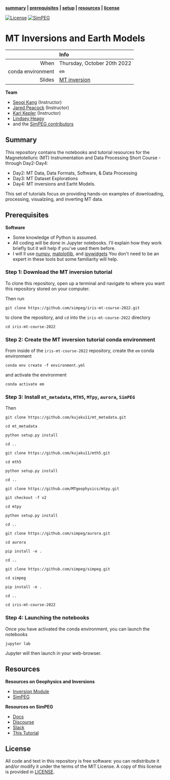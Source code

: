 **[summary](#summary) | [prerequisites](#prerequisites) | [setup](#setup) | [resources](#resources) | [license](#license)**

[![License](https://img.shields.io/github/license/simpeg-research/iris-mt-course-2022.svg)](https://github.com/simpeg-research/iris-mt-course-2022/blob/main/LICENSE)
[![SimPEG](https://img.shields.io/badge/powered%20by-SimPEG-blue.svg)](http://simpeg.xyz)

# MT Inversions and Earth Models


|         | Info |
|--------:|:-----|
| When    | Thursday, October 20th 2022|
| conda environment  | `em` |
| Slides  | [MT inversion](http://bit.ly/iris-mt-course-2022-slides) |

**Team**
- [Seogi Kang](https://github.com/sgkang) (Instructor)
- [Jared Peacock](https://github.com/kujaku11) (Instructor)
- [Karl Kepler](https://github.com/kkappler) (Instructor)
- [Lindsey Heagy](http://github.com/lheagy) 
- and the [SimPEG contributors](https://github.com/simpeg/simpeg/graphs/contributors)



## Summary

This repository contains the notebooks and tutorial resources for the Magnetotelluric (MT) Instrumentation and Data Processing Short Course - through Day2-Day4: 

- Day2: MT Data, Data Formats, Software, & Data Processing
- Day3: MT Dataset Explorations
- Day4: MT inversions and Earht Models. 

This set of tutorials focus on providing hands-on examples of downloading, processing, visualziing, and inverting MT data. 

## Prerequisites

**Software**

* Some knowledge of Python is assumed.
* All coding will be done in Jupyter notebooks. I'll explain how they work
  briefly but it will help if you've used them before.
* I will ll use [numpy](https://numpy.org/), [matplotlib](https://matplotlib.org/), and
  [ipywidgets](https://ipywidgets.readthedocs.io/)
  You don't need to be an expert in these tools but some familiarity will help.

### Step 1: Download the MT inversion tutorial

To clone this repository, open up a terminal and navigate to where you want this repository stored on your computer.

Then run
```
git clone https://github.com/simpeg/iris-mt-course-2022.git
```
to clone the repository, and `cd` into the `iris-mt-course-2022` directory
```
cd iris-mt-course-2022
```

### Step 2: Create the MT inversion tutorial conda environment

From inside of the `iris-mt-course-2022` repository, create the `em` conda environment
```
conda env create -f environment.yml
```
and activate the environment
```
conda activate em
```

### Step 3: Install  `mt_metadata`, `MTH5`, `MTpy`, `aurora`, `SimPEG`

Then 
```
git clone https://github.com/kujaku11/mt_metadata.git
```
```
cd mt_metadata
```
```
python setup.py install
```
```
cd ..
```
```
git clone https://github.com/kujaku11/mth5.git
```
```
cd mth5
```
```
python setup.py install
```
```
cd ..
```
```
git clone https://github.com/MTgeophysics/mtpy.git
```
```
git checkout -f v2
```
```
cd mtpy
```
```
python setup.py install
```
```
cd ..
```
```
git clone https://github.com/simpeg/aurora.git
```
```
cd aurora
```
```
pip install -e .
```
```
cd ..
```
```
git clone https://github.com/simpeg/simpeg.git
```
```
cd simpeg
```
```
pip install -e .
```
```
cd ..
```
```
cd iris-mt-course-2022
```

### Step 4: Launching the notebooks

Once you have activated the conda environment, you can launch the notebooks
```
jupyter lab
```
Jupyter will then launch in your web-browser.


## Resources

**Resources on Geophysics and Inversions**
- [Inversion Module](https://curvenote.com/@geosci/inversion-module/inverse-theory-overview)
- [SimPEG](https://www.simepg.xyz)

**Resources on SimPEG**
- [Docs](http://docs.simpeg.xyz/)
- [Discourse](http://simpeg.discourse.group/)
- [Slack](http://slack.simpeg.xyz/)
- [This Tutorial](https://github.com/simpeg/iris-mt-course-2022/)


## License

All code and text in this repository is free software: you can redistribute it and/or
modify it under the terms of the MIT License.
A copy of this license is provided in [LICENSE](LICENSE).

